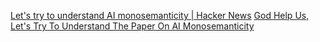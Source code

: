 
[Let's try to understand AI monosemanticity | Hacker News](https://news.ycombinator.com/item?id=38438261)
[God Help Us, Let's Try To Understand The Paper On AI Monosemanticity](https://www.astralcodexten.com/p/god-help-us-lets-try-to-understand)
